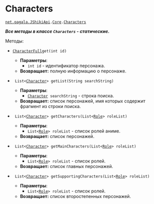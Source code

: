 [//]: # (Created by Firely-Pasha on 02.01.2018)

# Characters

[`net.pagala.JShikiApi`](../../README.md)`.`[`Сore`](../Core.md)`.`[`Characters`](../../src/main/java/net/pagala/JShikiApi/Core/Characters.java)

***Все методы в классе `Characters` - статические.***

Методы:

* [`CharacterFull`](../Items/CharacterFull.md)`get(int id)`
    * **Параметры**:
        * `int id` - идентификатор персонажа.
    * **Возвращает:** полную информацию о персонаже.
    
* ` List<`[`Character`](../Items/Character.md)`> getList(String searchString)`
    * **Параметры**:
        * [`Character`](../Items/Character.md)` searchString` - строка поиска.
    * **Возвращает:** список персонажей, имя которых содержит фрагмент из строки поиска.

* ` List<`[`Character`](../Items/Character.md)`> getCharacters(List<`[`Role`](../Items/Role.md)`> roleList)`
    * **Параметры**:
        * `List<`[`Role`](../Items/Role.md)`> roleList` - список ролей аниме.
    * **Возвращает:** список персонажей.

* ` List<`[`Character`](../Items/Character.md)`> getMainCharacters(List<`[`Role`](../Items/Role.md)`> roleList)`
    * **Параметры**:
        * `List<`[`Role`](../Items/Role.md)`> roleList` - список ролей.
    * **Возвращает:** список главных персонажей.

* ` List<`[`Character`](../Items/Character.md)`> getSupportingCharacters(List<`[`Role`](../Items/Role.md)`> roleList)`
    * **Параметры**:
        * `List<`[`Role`](../Items/Role.md)`> roleList` - список ролей.
    * **Возвращает:** список второстепенных персонажей.